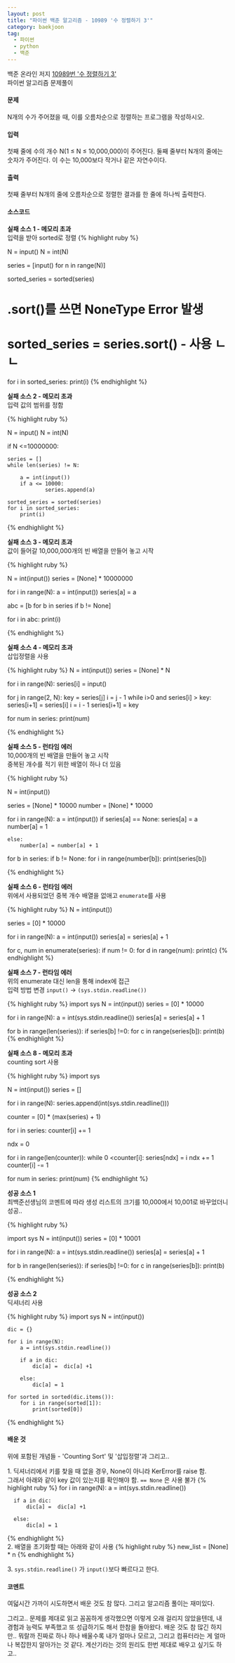 ```yaml
---
layout: post
title: "파이썬 백준 알고리즘 - 10989 '수 정렬하기 3'"
category: baekjoon
tag:
  - 파이썬
  - python
  - 백준
---
```

백준 온라인 저지 [10989번 '수 정렬하기 3'](https://www.acmicpc.net/problem/10989)  
파이썬 알고리즘 문제풀이


#### **문제**
N개의 수가 주어졌을 때, 이를 오름차순으로 정렬하는 프로그램을 작성하시오.

#### **입력**
첫째 줄에 수의 개수 N(1 ≤ N ≤ 10,000,000)이 주어진다. 둘째 줄부터 N개의 줄에는 숫자가 주어진다. 이 수는 10,000보다 작거나 같은 자연수이다.

#### **출력**
첫째 줄부터 N개의 줄에 오름차순으로 정렬한 결과를 한 줄에 하나씩 출력한다.


#### **소스코드**


**실패 소스 1 - 메모리 초과**  
입력을 받아 sorted로 정렬
{% highlight ruby %}

N = input()
N = int(N)

series = [input() for n in range(N)]

sorted_series = sorted(series)

# .sort()를 쓰면 NoneType Error 발생
# sorted_series = series.sort()  - 사용 ㄴㄴ

for i in sorted_series:
    print(i)
{% endhighlight %}


**실패 소스 2 - 메모리 초과**  
입력 값의 범위를 정함

{% highlight ruby %}

N = input()
N = int(N)

if N <=10000000:

    series = []
    while len(series) != N:

        a = int(input())
        if a <= 10000:
                series.append(a)

    sorted_series = sorted(series)
    for i in sorted_series:
        print(i)
{% endhighlight %}


**실패 소스 3 - 메모리 초과**  
값이 들어갈 10,000,000개의 빈 배열을 만들어 놓고 시작

{% highlight ruby %}

N = int(input())
series = [None] * 10000000

for i in range(N):
    a = int(input())
    series[a] = a

abc = [b for b in series if b != None]

for i in abc:
    print(i)

{% endhighlight %}


**실패 소스 4 - 메모리 초과**  
삽입정렬을 사용

{% highlight ruby %}
N = int(input())
series = [None] * N

for i in range(N):
    series[i] = input()


for j in range(2, N):
    key = series[j]
    i = j - 1
    while i>0 and series[i] > key:
        series[i+1] = series[i]
        i = i - 1
    series[i+1] = key

for num in series:
    print(num)

{% endhighlight %}


**실패 소스 5 - 런타임 에러**  
10,000개의 빈 배열을 만들어 놓고 시작  
중복된 개수를 적기 위한 배열이 하나 더 있음

{% highlight ruby %}

N = int(input())

series = [None] * 10000
number = [None] * 10000

for i in range(N):
    a = int(input())
    if series[a] == None:
        series[a] = a
        number[a] = 1

    else:
        number[a] = number[a] + 1

for b in series:
    if b != None:
        for i in range(number[b]):
            print(series[b])

{% endhighlight %}

**실패 소스 6 - 런타임 에러**  
위에서 사용되었던 중복 개수 배열을 없애고 ```enumerate```를 사용

{% highlight ruby %}
N = int(input())

series = [0] * 10000

for i in range(N):
    a = int(input())
    series[a] = series[a] + 1

for c, num in enumerate(series):
    if num != 0:
        for d in range(num):
            print(c)
{% endhighlight %}



**실패 소스 7 - 런타임 에러**  
위의 enumerate 대신 len을 통해 index에 접근  
입력 방법 변경 ```input()``` -> ```(sys.stdin.readline())```

{% highlight ruby %}
import sys
N = int(input())
series = [0] * 10000

for i in range(N):
   a = int(sys.stdin.readline())
   series[a] = series[a] + 1

for b in range(len(series)):
   if series[b] !=0:
       for c in range(series[b]):
           print(b)
{% endhighlight %}



**실패 소스 8 - 메모리 초과**  
counting sort 사용

{% highlight ruby %}
import sys

N = int(input())
series = []

for i in range(N):
    series.append(int(sys.stdin.readline()))

counter = [0] * (max(series) + 1)

for i in series:
    counter[i] += 1

ndx = 0

for i in range(len(counter)):
    while 0 <counter[i]:
        series[ndx] = i
        ndx += 1
        counter[i] -= 1

for num in series:
    print(num)
{% endhighlight %}

**성공 소스 1**  
최백준선생님의 코멘트에 따라 생성 리스트의 크기를 10,000에서 10,001로 바꾸었더니 성공..  



{% highlight ruby %}

import sys
N = int(input())
series = [0] * 10001

for i in range(N):
    a = int(sys.stdin.readline())
    series[a] = series[a] + 1

for b in range(len(series)):
    if series[b] !=0:
        for c in range(series[b]):
            print(b)

{% endhighlight %}


**성공 소스 2**  
딕셔너리 사용

{% highlight ruby %}
    import sys
    N = int(input())

    dic = {}

    for i in range(N):
        a = int(sys.stdin.readline())

        if a in dic:
            dic[a] =  dic[a] +1

        else:
            dic[a] = 1

    for sorted in sorted(dic.items()):
        for i in range(sorted[1]):
            print(sorted[0])

{% endhighlight %}


#### **배운 것**
위에 포함된 개념들 - 'Counting Sort' 및 '삽입정렬'과 그리고..  

 1\. 딕셔너리에서 키를 찾을 때 없을 경우, None이 아니라 KerError를 raise 함.  
그래서 아래와 같이 key 값이 있는지를 확인해야 함. ```== None``` 은 사용 불가
  {% highlight ruby %}
  for i in range(N):
      a = int(sys.stdin.readline())

      if a in dic:
          dic[a] =  dic[a] +1

      else:
          dic[a] = 1
  {% endhighlight %}  
 2\. 배열을 초기화할 때는 아래와 같이 사용
{% highlight ruby %}
 new_list = [None] * n
{% endhighlight %}

 3\. ```sys.stdin.readline()``` 가 ```input()```보다 빠르다고 한다.

#### **코멘트**
여덟시간 가까이 시도하면서 배운 것도 참 많다. 그리고 알고리즘 풀이는 재미있다.    

그리고.. 문제를 제대로 읽고 꼼꼼하게 생각했으면 이렇게 오래 걸리지 않았을텐데, 내 경험과 능력도 부족했고 또 성급하기도 해서 한참을 돌아왔다. 배운 것도 참 많긴 하지만.. 뭐랄까 진짜로 하나 하나 배울수록 내가 얼마나 모르고, 그리고 컴퓨터라는 게 얼마나 복잡한지 알아가는 것 같다. 계산기라는 것의 원리도 한번 제대로 배우고 싶기도 하고..
